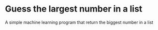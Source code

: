 # Guess the largest number in a list
A simple machine learning program that return the biggest number in a list